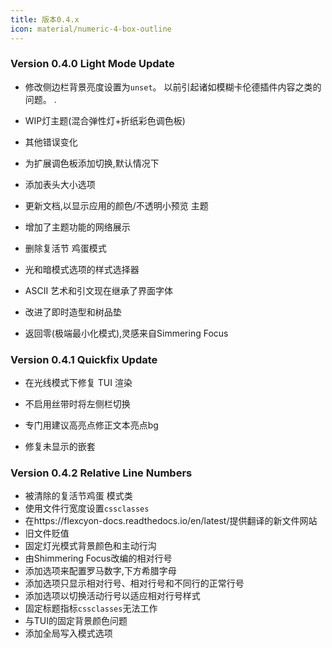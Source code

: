 ```yaml
---
title: 版本0.4.x
icon: material/numeric-4-box-outline
---
```


### Version 0.4.0 Light Mode Update

- 修改侧边栏背景亮度设置为`unset`。
以前引起诸如模糊卡伦德插件内容之类的问题。
.

- WIP灯主题(混合弹性灯+折纸彩色调色板)

- 其他错误变化

- 为扩展调色板添加切换,默认情况下

- 添加表头大小选项

- 更新文档,以显示应用的颜色/不透明小预览
主题

- 增加了主题功能的网络展示

- 删除复活节 鸡蛋模式

- 光和暗模式选项的样式选择器

- ASCII 艺术和引文现在继承了界面字体

- 改进了即时造型和树品垫

- 返回零(极端最小化模式),灵感来自Simmering Focus

### Version 0.4.1 Quickfix Update

- 在光线模式下修复 TUI 渲染

- 不启用丝带时将左侧栏切换

- 专门用建议高亮点修正文本亮点bg

- 修复未显示的嵌套

### Version 0.4.2 Relative Line Numbers

- 被清除的复活节鸡蛋 模式类
- 使用文件行宽度设置`cssclasses`
- 在https://flexcyon-docs.readthedocs.io/en/latest/提供翻译的新文件网站
- 旧文件贬值
- 固定灯光模式背景颜色和主动行沟
- 由Shimmering Focus改编的相对行号
- 添加选项来配置罗马数字,下方希腊字母
- 添加选项只显示相对行号、相对行号和不同行的正常行号
- 添加选项以切换活动行号以适应相对行号样式
- 固定标题指标`cssclasses`无法工作
- 与TUI的固定背景颜色问题
- 添加全局写入模式选项


